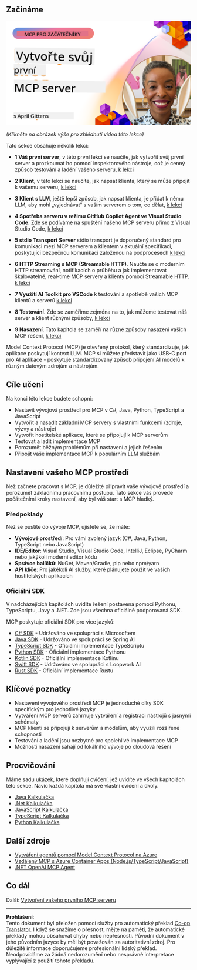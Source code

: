 <!--
CO_OP_TRANSLATOR_METADATA:
{
  "original_hash": "1197b6dbde36773e04a5ae826557fdb9",
  "translation_date": "2025-08-26T18:13:38+00:00",
  "source_file": "03-GettingStarted/README.md",
  "language_code": "cs"
}
-->
## Začínáme  

[![Vytvořte svůj první MCP server](../../../translated_images/04.0ea920069efd979a0b2dad51e72c1df7ead9c57b3305796068a6cee1f0dd6674.cs.png)](https://youtu.be/sNDZO9N4m9Y)

_(Klikněte na obrázek výše pro zhlédnutí videa této lekce)_

Tato sekce obsahuje několik lekcí:

- **1 Váš první server**, v této první lekci se naučíte, jak vytvořit svůj první server a prozkoumat ho pomocí inspektorového nástroje, což je cenný způsob testování a ladění vašeho serveru, [k lekci](01-first-server/README.md)

- **2 Klient**, v této lekci se naučíte, jak napsat klienta, který se může připojit k vašemu serveru, [k lekci](02-client/README.md)

- **3 Klient s LLM**, ještě lepší způsob, jak napsat klienta, je přidat k němu LLM, aby mohl „vyjednávat“ s vaším serverem o tom, co dělat, [k lekci](03-llm-client/README.md)

- **4 Spotřeba serveru v režimu GitHub Copilot Agent ve Visual Studio Code**. Zde se podíváme na spuštění našeho MCP serveru přímo z Visual Studio Code, [k lekci](04-vscode/README.md)

- **5 stdio Transport Server** stdio transport je doporučený standard pro komunikaci mezi MCP serverem a klientem v aktuální specifikaci, poskytující bezpečnou komunikaci založenou na podprocesech [k lekci](05-stdio-server/README.md)

- **6 HTTP Streaming s MCP (Streamable HTTP)**. Naučte se o moderním HTTP streamování, notifikacích o průběhu a jak implementovat škálovatelné, real-time MCP servery a klienty pomocí Streamable HTTP. [k lekci](06-http-streaming/README.md)

- **7 Využití AI Toolkit pro VSCode** k testování a spotřebě vašich MCP klientů a serverů [k lekci](07-aitk/README.md)

- **8 Testování**. Zde se zaměříme zejména na to, jak můžeme testovat náš server a klient různými způsoby, [k lekci](08-testing/README.md)

- **9 Nasazení**. Tato kapitola se zaměří na různé způsoby nasazení vašich MCP řešení, [k lekci](09-deployment/README.md)


Model Context Protocol (MCP) je otevřený protokol, který standardizuje, jak aplikace poskytují kontext LLM. MCP si můžete představit jako USB-C port pro AI aplikace - poskytuje standardizovaný způsob připojení AI modelů k různým datovým zdrojům a nástrojům.

## Cíle učení

Na konci této lekce budete schopni:

- Nastavit vývojová prostředí pro MCP v C#, Java, Python, TypeScript a JavaScript
- Vytvořit a nasadit základní MCP servery s vlastními funkcemi (zdroje, výzvy a nástroje)
- Vytvořit hostitelské aplikace, které se připojují k MCP serverům
- Testovat a ladit implementace MCP
- Porozumět běžným problémům při nastavení a jejich řešením
- Připojit vaše implementace MCP k populárním LLM službám

## Nastavení vašeho MCP prostředí

Než začnete pracovat s MCP, je důležité připravit vaše vývojové prostředí a porozumět základnímu pracovnímu postupu. Tato sekce vás provede počátečními kroky nastavení, aby byl váš start s MCP hladký.

### Předpoklady

Než se pustíte do vývoje MCP, ujistěte se, že máte:

- **Vývojové prostředí**: Pro vámi zvolený jazyk (C#, Java, Python, TypeScript nebo JavaScript)
- **IDE/Editor**: Visual Studio, Visual Studio Code, IntelliJ, Eclipse, PyCharm nebo jakýkoli moderní editor kódu
- **Správce balíčků**: NuGet, Maven/Gradle, pip nebo npm/yarn
- **API klíče**: Pro jakékoli AI služby, které plánujete použít ve vašich hostitelských aplikacích


### Oficiální SDK

V nadcházejících kapitolách uvidíte řešení postavená pomocí Pythonu, TypeScriptu, Javy a .NET. Zde jsou všechna oficiálně podporovaná SDK.

MCP poskytuje oficiální SDK pro více jazyků:
- [C# SDK](https://github.com/modelcontextprotocol/csharp-sdk) - Udržováno ve spolupráci s Microsoftem
- [Java SDK](https://github.com/modelcontextprotocol/java-sdk) - Udržováno ve spolupráci se Spring AI
- [TypeScript SDK](https://github.com/modelcontextprotocol/typescript-sdk) - Oficiální implementace TypeScriptu
- [Python SDK](https://github.com/modelcontextprotocol/python-sdk) - Oficiální implementace Pythonu
- [Kotlin SDK](https://github.com/modelcontextprotocol/kotlin-sdk) - Oficiální implementace Kotlinu
- [Swift SDK](https://github.com/modelcontextprotocol/swift-sdk) - Udržováno ve spolupráci s Loopwork AI
- [Rust SDK](https://github.com/modelcontextprotocol/rust-sdk) - Oficiální implementace Rustu

## Klíčové poznatky

- Nastavení vývojového prostředí MCP je jednoduché díky SDK specifickým pro jednotlivé jazyky
- Vytváření MCP serverů zahrnuje vytváření a registraci nástrojů s jasnými schématy
- MCP klienti se připojují k serverům a modelům, aby využili rozšířené schopnosti
- Testování a ladění jsou nezbytné pro spolehlivé implementace MCP
- Možnosti nasazení sahají od lokálního vývoje po cloudová řešení

## Procvičování

Máme sadu ukázek, které doplňují cvičení, jež uvidíte ve všech kapitolách této sekce. Navíc každá kapitola má své vlastní cvičení a úkoly.

- [Java Kalkulačka](./samples/java/calculator/README.md)
- [.Net Kalkulačka](../../../03-GettingStarted/samples/csharp)
- [JavaScript Kalkulačka](./samples/javascript/README.md)
- [TypeScript Kalkulačka](./samples/typescript/README.md)
- [Python Kalkulačka](../../../03-GettingStarted/samples/python)

## Další zdroje

- [Vytváření agentů pomocí Model Context Protocol na Azure](https://learn.microsoft.com/azure/developer/ai/intro-agents-mcp)
- [Vzdálený MCP s Azure Container Apps (Node.js/TypeScript/JavaScript)](https://learn.microsoft.com/samples/azure-samples/mcp-container-ts/mcp-container-ts/)
- [.NET OpenAI MCP Agent](https://learn.microsoft.com/samples/azure-samples/openai-mcp-agent-dotnet/openai-mcp-agent-dotnet/)

## Co dál

Další: [Vytvoření vašeho prvního MCP serveru](01-first-server/README.md)

---

**Prohlášení**:  
Tento dokument byl přeložen pomocí služby pro automatický překlad [Co-op Translator](https://github.com/Azure/co-op-translator). I když se snažíme o přesnost, mějte na paměti, že automatické překlady mohou obsahovat chyby nebo nepřesnosti. Původní dokument v jeho původním jazyce by měl být považován za autoritativní zdroj. Pro důležité informace doporučujeme profesionální lidský překlad. Neodpovídáme za žádná nedorozumění nebo nesprávné interpretace vyplývající z použití tohoto překladu.